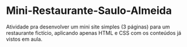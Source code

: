 # Mini-Restaurante-Saulo-Almeida
Atividade pra desenvolver um mini site simples (3 páginas) para um restaurante fictício, aplicando apenas HTML e CSS com os conteúdos já vistos em aula.

